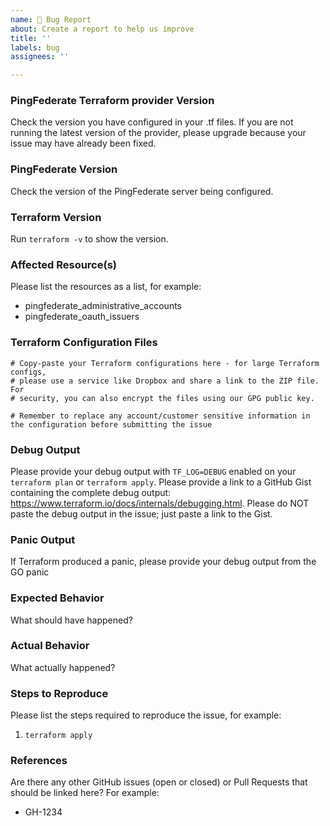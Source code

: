```yaml
---
name: 🐛 Bug Report
about: Create a report to help us improve
title: ''
labels: bug
assignees: ''

---
```


### PingFederate Terraform provider Version
Check the version you have configured in your .tf files. If you are not running the latest version of the provider, please upgrade because your issue may have already been fixed.

### PingFederate Version
Check the version of the PingFederate server being configured.

### Terraform Version
Run `terraform -v` to show the version.

### Affected Resource(s)
Please list the resources as a list, for example:
- pingfederate_administrative_accounts
- pingfederate_oauth_issuers

### Terraform Configuration Files
```hcl
# Copy-paste your Terraform configurations here - for large Terraform configs,
# please use a service like Dropbox and share a link to the ZIP file. For
# security, you can also encrypt the files using our GPG public key.

# Remember to replace any account/customer sensitive information in the configuration before submitting the issue
```

### Debug Output
Please provide your debug output with `TF_LOG=DEBUG` enabled on your `terraform plan` or `terraform apply`. Please provide a link to a GitHub Gist containing the complete debug output: https://www.terraform.io/docs/internals/debugging.html. Please do NOT paste the debug output in the issue; just paste a link to the Gist.

### Panic Output
If Terraform produced a panic, please provide your debug output from the GO panic

### Expected Behavior
What should have happened?

### Actual Behavior
What actually happened?

### Steps to Reproduce
Please list the steps required to reproduce the issue, for example:
1. `terraform apply`

### References
Are there any other GitHub issues (open or closed) or Pull Requests that should be linked here? For example:
- GH-1234
